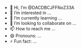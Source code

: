 - 👋 Hi, I’m @DACDBCJFFNoZ33A
- 👀 I’m interested in ...
- 🌱 I’m currently learning ...
- 💞️ I’m looking to collaborate on ...
- 📫 How to reach me ...
- 😄 Pronouns: ...
- ⚡ Fun fact: ...

<!---
DACDBCJFFNoZ33A/DACDBCJFFNoZ33A is a ✨ special ✨ repository because its `README.md` (this file) appears on your GitHub profile.
You can click the Preview link to take a look at your changes.
--->
